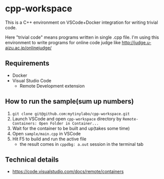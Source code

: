 # cpp-workspace
This is a C++ environment on VSCode+Docker integration for writing trivial code.

Here "trivial code" means programs written in single .cpp file. I'm using this environment to write programs for online code judge like http://judge.u-aizu.ac.jp/onlinejudge/

## Requirements

- Docker
- Visual Studio Code
  - Remote Development extension

## How to run the sample(sum up numbers)

1. `git clone git@github.com:mytinylabo/cpp-workspace.git`
2. Launch VSCode and open `cpp-workspace` directory by `Remote-Containers: Open Folder in Container...`
3. Wait for the container to be built and up(takes some time)
4. Open `sample/main.cpp` in VSCode
5. Hit F5 to build and run the active file
   - the result comes in `cppdbg: a.out` session in the terminal tab

## Technical details

- https://code.visualstudio.com/docs/remote/containers
